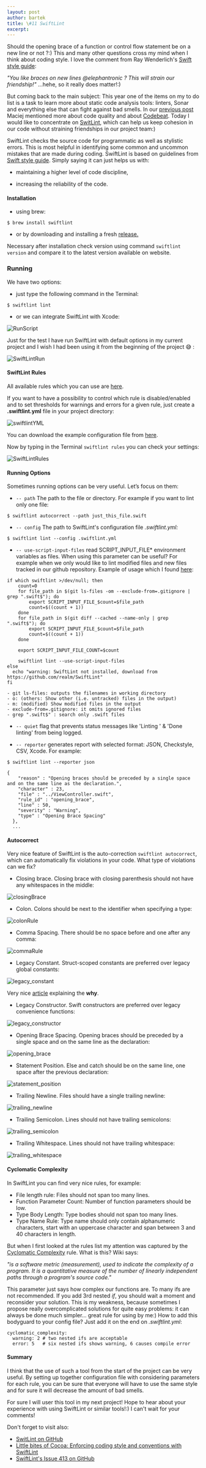 ```yaml
---
layout: post
author: bartek
title: \#11 SwiftLint
excerpt: 
---
```

Should the opening brace of a function or control flow statement be on a new line or not ?:) This and many other questions cross my mind when I think about coding style. I love the comment from Ray Wenderlich's [Swift style guide](https://github.com/raywenderlich/swift-style-guide/issues/44?utm_source=swifting.io&utm_medium=web&utm_campaign=blog%20post): 

*"You like braces on new lines @elephantronic ? This will strain our friendship!"* ...hehe, so it really does matter!:)

But coming back to the main subject: This year one of the items on my to do list is a task to learn more about static code analysis tools: linters, Sonar and everything else that can fight against bad smells. In our [previous post](https://swifting.io/blog/2016/03/21/10-is-christmas-earlier-this-year-code-quality-analyser-abc/?utm_source=swifting.io&utm_medium=web&utm_campaign=blog%20post) Maciej mentioned more about code quality and about [Codebeat](https://codebeat.co/?utm_source=swifting.io&utm_medium=web&utm_campaign=blog%20post). Today I would like to concentrate on [SwitLint](https://github.com/realm/SwiftLint/?utm_source=swifting.io&utm_medium=web&utm_campaign=blog%20post), which can help us keep cohesion in our code without straining friendships in our project team:) 

SwiftLint checks the source code for programmatic as well as stylistic errors. This is most helpful in identifying some common and uncommon mistakes that are made during coding. SwiftLint is based on guidelines from [Swift style guide](https://github.com/github/swift-style-guide?utm_source=swifting.io&utm_medium=web&utm_campaign=blog%20post). Simply saying it can just helps us with:

* maintaining a higher level of code discipline, 

* increasing the reliability of the code.


#### Installation

* using brew:

```
$ brew install swiftlint
```

* or by downloading and installing a fresh [release.](https://github.com/realm/SwiftLint/releases?utm_source=swifting.io&utm_medium=web&utm_campaign=blog%20post)

Necessary after installation check version using command ```swiftlint version``` and compare it to the latest version available on website.

### Running

We have two options:

* just type the following command in the Terminal:

```
$ swiftlint lint 
```

* or we can integrate SwiftLint with Xcode:

![RunScript](https://raw.githubusercontent.com/swiftingio/blog/%2311-SwifLint/Images/RunScript.jpg?utm_source=swifting.io&utm_medium=web&utm_campaign=blog%20post)

Just for the test I have run SwiftLint with default options in my current project and I wish I had been using it from the beginning of the project &#128517; : 

![SwiftLintRun](https://raw.githubusercontent.com/swiftingio/blog/%2311-SwifLint/Images/SwiftLintRun.jpg?utm_source=swifting.io&utm_medium=web&utm_campaign=blog%20post)

#### SwiftLint Rules 

All available rules which you can use are [here](https://github.com/realm/SwiftLint/tree/master/Source/SwiftLintFramework/Rules?utm_source=swifting.io&utm_medium=web&utm_campaign=blog%20post).

If you want to have a possibility to control which rule is disabled/enabled and to set thresholds for warnings and errors for a given rule, just create a **.swiftlint.yml** file in your project directory: 

![swiftlintYML](https://raw.githubusercontent.com/swiftingio/blog/%2311-SwifLint/Images/swiftlintYML.jpg?utm_source=swifting.io&utm_medium=web&utm_campaign=blog%20post)

You can download the example configuration file from [here](https://github.com/swiftingio/blog/blob/%2311-SwifLint/.swiftlint.yml?utm_source=swifting.io&utm_medium=web&utm_campaign=blog%20post).
 
Now by typing in the Terminal ```swiftlint rules``` you can check your settings:

![SwiftLintRules](https://raw.githubusercontent.com/swiftingio/blog/%2311-SwifLint/Images/SwiftLintRules.jpg?utm_source=swifting.io&utm_medium=web&utm_campaign=blog%20post)

#### Running Options

Sometimes running options can be very useful. Let’s focus on them:

* ```-- path``` The path to the file or directory. For example if you want to lint only one file: 

```
$ swiftlint autocorrect --path just_this_file.swift
```

* ```-- config``` The path to SwiftLint's configuration file *.swiftlint.yml:* 

```
$ swiftlint lint --config .swiftlint.yml 
```

* ```-- use-script-input-files```  read SCRIPT_INPUT_FILE* environment variables as files. When using this parameter can be useful? For example when we only would like to lint modified files and new files tracked in our github repository. Example of usage which I found [here](https://www.snip2code.com/Snippet/1100061/Run-SwiftLint-only-on-untracked-modified/?utm_source=swifting.io&utm_medium=web&utm_campaign=blog%20post):

```
if which swiftlint >/dev/null; then
	count=0
	for file_path in $(git ls-files -om --exclude-from=.gitignore | grep ".swift$"); do
		export SCRIPT_INPUT_FILE_$count=$file_path
		count=$((count + 1))
	done
	for file_path in $(git diff --cached --name-only | grep ".swift$"); do
		export SCRIPT_INPUT_FILE_$count=$file_path
		count=$((count + 1))
	done
	
	export SCRIPT_INPUT_FILE_COUNT=$count

	swiftlint lint --use-script-input-files
else
  echo "warning: SwiftLint not installed, download from https://github.com/realm/SwiftLint"
fi
```
```
- git ls-files: outputs the filenames in working directory
- o: (others: Show other (i.e. untracked) files in the output) 
- m: (modified) Show modified files in the output
- exclude-from=.gitignore: it omits ignored files 
- grep ".swift$" : search only .swift files
```

* ```-- quiet```  flag that prevents status messages like 'Linting ' & 'Done linting' from being logged.

* ```-- reporter``` generates report with selected format: JSON, Checkstyle, CSV, Xcode. For example:

```
$ swiftlint lint --reporter json
```
```
{
    "reason" : "Opening braces should be preceded by a single space and on the same line as the declaration.",
    "character" : 23,
    "file" : "../ViewController.swift",
    "rule_id" : "opening_brace",
    "line" : 50,
    "severity" : "Warning",
    "type" : "Opening Brace Spacing"
  },
  ...
```

#### Autocorrect

Very nice feature of SwiftLint is the auto-correction ```swiftlint autocorrect```, which can automatically fix violations in your code. What type of violations can we fix?

* Closing brace. Closing brace with closing parenthesis should not have any whitespaces in the middle:

![closingBrace](https://raw.githubusercontent.com/swiftingio/blog/%2311-SwifLint/Images/ClosingBraceViolation.jpg?utm_source=swifting.io&utm_medium=web&utm_campaign=blog%20post)

* Colon. Colons should be next to the identifier when specifying a type:

![colonRule](https://raw.githubusercontent.com/swiftingio/blog/%2311-SwifLint/Images/ColonViolation.jpg?utm_source=swifting.io&utm_medium=web&utm_campaign=blog%20post)

* Comma Spacing. There should be no space before and one after any comma:

![commaRule](https://raw.githubusercontent.com/swiftingio/blog/%2311-SwifLint/Images/CommaViolation.jpg?utm_source=swifting.io&utm_medium=web&utm_campaign=blog%20post)

* Legacy Constant. Struct-scoped constants are preferred over legacy global constants:

![legacy_constant](https://raw.githubusercontent.com/swiftingio/blog/%2311-SwifLint/Images/LegacyConstantViolation.jpg?utm_source=swifting.io&utm_medium=web&utm_campaign=blog%20post)

Very nice [article](https://medium.com/swift-programming/swift-cgrect-cgsize-cgpoint-5f4196da9cf8?utm_source=swifting.io&utm_medium=web&utm_campaign=blog%20post#.aum1xrdz9) explaining the **why**.

* Legacy Constructor. Swift constructors are preferred over legacy convenience functions:

![legacy_constructor](https://raw.githubusercontent.com/swiftingio/blog/%2311-SwifLint/Images/LegacyContstructorViolation.jpg?utm_source=swifting.io&utm_medium=web&utm_campaign=blog%20post)

* Opening Brace Spacing. Opening braces should be preceded by a single space and on the same line as the declaration:

![opening_brace](https://raw.githubusercontent.com/swiftingio/blog/%2311-SwifLint/Images/OpeningBrace.jpg?utm_source=swifting.io&utm_medium=web&utm_campaign=blog%20post)

* Statement Position. Else and catch should be on the same line, one space after the previous declaration:

![statement_position](https://raw.githubusercontent.com/swiftingio/blog/%2311-SwifLint/Images/StatementViolation.jpg?utm_source=swifting.io&utm_medium=web&utm_campaign=blog%20post)

* Trailing Newline. Files should have a single trailing newline:

![trailing_newline](https://raw.githubusercontent.com/swiftingio/blog/%2311-SwifLint/Images/TrailingNewLineViolation.jpg?utm_source=swifting.io&utm_medium=web&utm_campaign=blog%20post)

* Trailing Semicolon. Lines should not have trailing semicolons:

![trailing_semicolon](https://raw.githubusercontent.com/swiftingio/blog/%2311-SwifLint/Images/SemicolonViolation.jpg?utm_source=swifting.io&utm_medium=web&utm_campaign=blog%20post)

* Trailing Whitespace. Lines should not have trailing whitespace:

![trailing_whitespace](https://raw.githubusercontent.com/swiftingio/blog/%2311-SwifLint/Images/TrailingWhiteSpaceViolation.jpg?utm_source=swifting.io&utm_medium=web&utm_campaign=blog%20post)

#### Cyclomatic Complexity

In SwiftLint you can find very nice rules, for example:

* File length rule: Files should not span too many lines.
* Function Parameter Count: Number of function parameters should be low.
* Type Body Length: Type bodies should not span too many lines.
* Type Name Rule: Type name should only contain alphanumeric characters, start with an uppercase character and span between 3 and 40 characters in length.

But when I first looked at the rules list my attention was captured by the [Cyclomatic Complexity](https://github.com/realm/SwiftLint/blob/master/Source/SwiftLintFramework/Rules/CyclomaticComplexityRule.swift?utm_source=swifting.io&utm_medium=web&utm_campaign=blog%20post) rule. What is this? Wiki says:

*"is a software metric (measurement), used to indicate the complexity of a program. It is a quantitative measure of the number of linearly independent paths through a program's source code."*

This parameter just says how complex our functions are. To many ifs are not recommended. If you add 3rd nested *if*, you should wait a moment and reconsider your solution. This is my weakness, because sometimes I propose really overcomplicated solutions for quite easy problems: it can always be done much simpler... great rule for using by me:) How to add this bodyguard to your config file? Just add it on the end on *.swiftlint.yml*:

```
cyclomatic_complexity:
  warning: 2 # two nested ifs are acceptable
  error: 5   # six nested ifs shows warning, 6 causes compile error
```

#### Summary

I think that the use of such a tool from the start of the project can be very useful. By setting up together configuration file with considering parameters for each rule, you can be sure that everyone will have to use the same style and for sure it will decrease the amount of bad smells.

For sure I will user this tool in my next project! Hope to hear about your experience with using SwiftLint or similar tools!:) I can't wait for your comments!

Don't forget to visit also:

* [SwitLint on GitHub](https://github.com/realm/SwiftLint?utm_source=swifting.io&utm_medium=web&utm_campaign=blog%20post)
* [Little bites of Cocoa: Enforcing coding style and conventions with SwiftLint](https://littlebitesofcocoa.com/149-enforcing-coding-style-and-conventions-with-swiftlint?utm_source=swifting.io&utm_medium=web&utm_campaign=blog%20post)
* [SwiftLint's Issue 413 on GitHub](https://github.com/realm/SwiftLint/issues/413?utm_source=swifting.io&utm_medium=web&utm_campaign=blog%20post)
